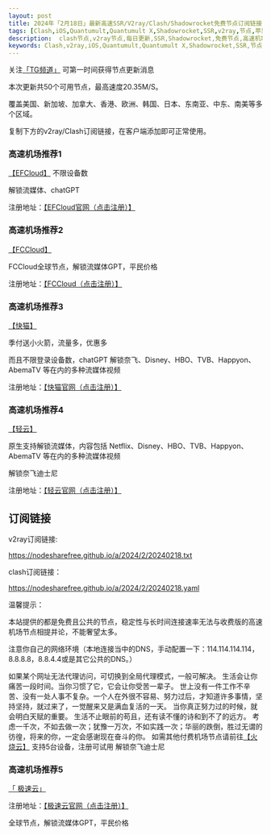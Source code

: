 ```yaml
---
layout: post
title: 2024年「2月18日」最新高速SSR/V2ray/Clash/Shadowrocket免费节点订阅链接
tags: [Clash,iOS,Quantumult,Quantumult X,Shadowrocket,SSR,v2ray,节点,苹果,小火箭,订阅链,高速免费节点,V2ray,clash,ss,ssr,trojan,vmess,免费节点,翻墙必备,免费节点,科学上网]
description:  clash节点,v2ray节点,每日更新,SSR,Shadowrocket,免费节点,高速机场推荐
keywords: Clash,v2ray,iOS,Quantumult,Quantumult X,Shadowrocket,SSR,节点,苹果,小火箭,订阅链接,高速免费节点,V2ray,clash,ss,ssr,trojan,vmess,翻墙必备,免费节点,科学上网, 
---
```

关注[「TG频道」](https://t.me/+Nz3-ybO4nwMzMDU1) 可第一时间获得节点更新消息

本次更新共50个可用节点，最高速度20.35M/S。

覆盖美国、新加坡、加拿大、香港、欧洲、韩国、日本、东南亚、中东、南美等多个区域。

复制下方的v2ray/Clash订阅链接，在客户端添加即可正常使用。

###  高速机场推荐1

[【EFCloud】](https://tg-nav.github.io/nodeshare/)
不限设备数

解锁流媒体、chatGPT

注册地址：[【EFCloud官网（点击注册）】](https://tg-nav.github.io/nodeshare/)

###  高速机场推荐2

[【FCCloud】](https://88cloud.dpdns.org/#/register?code=LSpR3sOK)

FCCloud全球节点，解锁流媒体GPT，平民价格

注册地址：[【FCCloud（点击注册）】](https://88cloud.dpdns.org/#/register?code=LSpR3sOK)

### 高速机场推荐3

[【快猫】](https://tg-nav.github.io/nodeshare/)

季付送小火箭，流量多，优惠多

而且不限登录设备数，chatGPT 解锁奈飞、Disney、HBO、TVB、Happyon、AbemaTV 等在内的多种流媒体视频

注册地址：[【快猫官网（点击注册）】](https://tg-nav.github.io/nodeshare/)

###  高速机场推荐4 

 [【轻云】](https://qingyun.world/#/register?code=C5zOLvph)

原生支持解锁流媒体，内容包括 Netflix、Disney、HBO、TVB、Happyon、AbemaTV 等在内的多种流媒体视频

解锁奈飞迪士尼

注册地址：[【轻云官网（点击注册）】](https://qingyun.world/#/register?code=C5zOLvph)

##  订阅链接

v2ray订阅链接:

https://nodesharefree.github.io/a/2024/2/20240218.txt

clash订阅链接：

https://nodesharefree.github.io/a/2024/2/20240218.yaml

温馨提示：

本站提供的都是免费且公共的节点，稳定性与长时间连接速率无法与收费版的高速机场节点相提并论，不能奢望太多。

注意你自己的网络环境（本地连接当中的DNS，手动配置一下：114.114.114.114，8.8.8.8，8.8.4.4或是其它公共的DNS。）

如果某个网址无法代理访问，可切换到全局代理模式，一般可解决。
生活会让你痛苦一段时间。当你习惯了它，它会让你受苦一辈子。
世上没有一件工作不辛苦、没有一处人事不复杂。一个人在外很不容易、努力过后，才知道许多事情，坚持坚持，就过来了，一觉醒来又是满血复活的一天。
 当你真正努力过的时候，就会明白天赋的重要。
 生活不止眼前的苟且，还有读不懂的诗和到不了的远方。
 考虑一千次，不如去做一次；犹豫一万次，不如实践一次；华丽的跌倒，胜过无谓的彷徨，将来的你，一定会感谢现在奋斗的你。
如需其他付费机场节点请前往[【火烧云】](https://huoshaoyun.pro/#/register?code=iYoHYy6g)
支持5台设备，注册可试用
解锁奈飞迪士尼

###  高速机场推荐5 

[「 极速云」](https://88cloud.dpdns.org/#/register?code=LSpR3sOK)

注册地址：[【极速云官网（点击注册）】](https://88cloud.dpdns.org/#/register?code=LSpR3sOK)

全球节点，解锁流媒体GPT，平民价格
